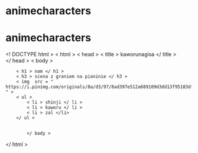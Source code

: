 # animecharacters
# animecharacters
<! DOCTYPE html >
< html >
    < head >
        < title > kaworunagisa </ title >  
    </ head >
    < body >
        
        < h1 > nom </ h1 >
        < h3 > scena z graniem na pianinie </ h3 >
        < img  src = " https://i.pinimg.com/originals/8a/d3/97/8ad397e512a689109d3dd13f95183df3.jpg " >
        < ul >
            < li > shinji </ li >
            < li > kaworu </ li >
			< li > zal </li>
        </ ul >
        

            </ body >
 </ html >